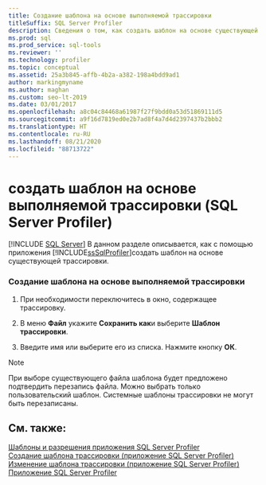 ```yaml
---
title: Создание шаблона на основе выполняемой трассировки
titleSuffix: SQL Server Profiler
description: Сведения о том, как создать шаблон на основе существующей трассировки в SQL Server Profiler во время выполнения трассировки.
ms.prod: sql
ms.prod_service: sql-tools
ms.reviewer: ''
ms.technology: profiler
ms.topic: conceptual
ms.assetid: 25a3b845-affb-4b2a-a382-198a4bdd9ad1
author: markingmyname
ms.author: maghan
ms.custom: seo-lt-2019
ms.date: 03/01/2017
ms.openlocfilehash: a8c04c84468a61987f27f9bdd0a53d51869111d5
ms.sourcegitcommit: a9f16d7819ed0e2b7ad8f4a7d4d2397437b2bbb2
ms.translationtype: HT
ms.contentlocale: ru-RU
ms.lasthandoff: 08/21/2020
ms.locfileid: "88713722"
---
```

# <a name="derive-a-template-from-a-running-trace-sql-server-profiler"></a>создать шаблон на основе выполняемой трассировки (SQL Server Profiler)
 [!INCLUDE [SQL Server](../../includes/applies-to-version/sqlserver.md)]
  В данном разделе описывается, как с помощью приложения [!INCLUDE[ssSqlProfiler](../../includes/sssqlprofiler-md.md)]создать шаблон на основе существующей трассировки.  
  
### <a name="to-derive-a-template-from-a-running-trace"></a>Создание шаблона на основе выполняемой трассировки  
  
1.  При необходимости переключитесь в окно, содержащее трассировку.  
  
2.  В меню **Файл** укажите **Сохранить как**и выберите **Шаблон трассировки**.  
  
3.  Введите имя или выберите его из списка. Нажмите кнопку **ОК**.  
  
> [!NOTE]  
>  При выборе существующего файла шаблона будет предложено подтвердить перезапись файла. Можно выбрать только пользовательский шаблон. Системные шаблоны трассировки не могут быть перезаписаны.  
  
## <a name="see-also"></a>См. также:  
 [Шаблоны и разрешения приложения SQL Server Profiler](../../tools/sql-server-profiler/sql-server-profiler-templates-and-permissions.md)   
 [Создание шаблона трассировки (приложение SQL Server Profiler)](../../tools/sql-server-profiler/create-a-trace-template-sql-server-profiler.md)   
 [Изменение шаблона трассировки (приложение SQL Server Profiler)](./modify-trace-templates.md?view=sql-server-ver15)   
 [Приложение SQL Server Profiler](../../tools/sql-server-profiler/sql-server-profiler.md)  
  
